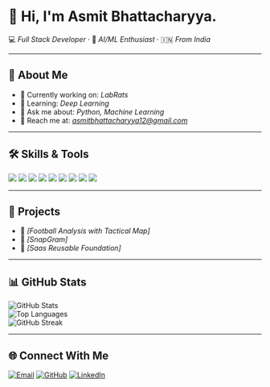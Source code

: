 # 👋 Hi, I'm Asmit Bhattacharyya.

💻 *Full Stack Developer* · 🤖 *AI/ML Enthusiast* · 🇮🇳 *From India*  

---

## 🚀 About Me  
- 🔭 Currently working on: *LabRats*
- 🌱 Learning: *Deep Learning*  
- 💬 Ask me about: *Python, Machine Learning*  
- 📧 Reach me at: *asmitbhattacharyya12@gmail.com*  

---

## 🛠 Skills & Tools  
<p align="left">
<img src="https://img.shields.io/badge/HTML5-E34F26?style=for-the-badge&logo=html5&logoColor=white"/>
<img src="https://img.shields.io/badge/CSS3-1572B6?style=for-the-badge&logo=css3&logoColor=white"/>
<img src="https://img.shields.io/badge/logo-javascript-blue?&logo=javascript&logoColor=white"/>
<img src="https://img.shields.io/badge/Python-3776AB?style=for-the-badge&logo=python&logoColor=white"/>
<img src="https://img.shields.io/badge/React-20232A?style=for-the-badge&logo=react&logoColor=61DAFB"/>
<img src="https://img.shields.io/badge/Spring%20Boot-6DB33F?style=for-the-badge&logo=springboot&logoColor=white"/>
<img src="https://img.shields.io/badge/Bootstrap-563D7C?style=for-the-badge&logo=bootstrap&logoColor=white"/>
<img src="https://img.shields.io/badge/MySQL-4479A1?style=for-the-badge&logo=mysql&logoColor=white"/>
<img src="https://img.shields.io/badge/Machine%20Learning-102230?style=for-the-badge"/>
</p>

---

## 🌟 Projects  
- 📌 *[Football Analysis with Tactical Map]*
- 📌 *[SnapGram]*
- 📌 *[Saas Reusable Foundation]*  

---

## 📊 GitHub Stats  

![GitHub Stats](https://github-readme-stats.vercel.app/api?username=Asmit-123&show_icons=true&theme=radical)  
![Top Languages](https://github-readme-stats.vercel.app/api/top-langs/?username=Asmit-123&layout=compact&theme=radical)  
![GitHub Streak](https://streak-stats.demolab.com?user=Asmit-123&theme=radical&hide_border=true) 

---
## 🌐 Connect With Me  
[![Email](https://img.shields.io/badge/Email-D14836?style=for-the-badge&logo=gmail&logoColor=white)](mailto:asmitbhattacharyya12@gmail.com)
[![GitHub](https://img.shields.io/badge/GitHub-000?style=for-the-badge&logo=github&logoColor=white)](https://github.com/Asmit-123)
[![LinkedIn](https://img.shields.io/badge/LinkedIn-Connect-blue?logo=linkedin&logoColor=white)](https://www.linkedin.com/in/asmit-bhattacharyya/)
